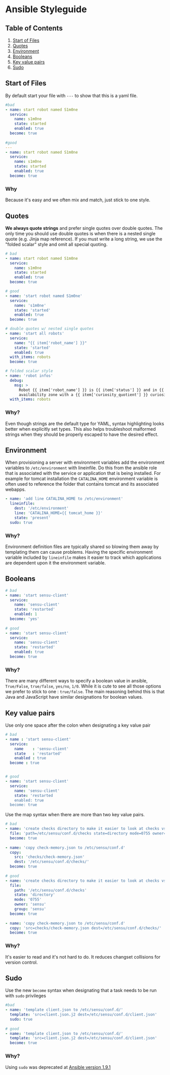 # Ansible Styleguide

## Table of Contents
  
  1. [Start of Files](#start-of-files)
  1. [Quotes](#quotes)
  1. [Environment](#environment)
  1. [Booleans](#booleans)
  1. [Key value pairs](#key-value-pairs)
  1. [Sudo](#sudo)

## Start of Files

By default start your file with `---` to show that this is a yaml file. 

```yaml
#bad
- name: start robot named S1m0ne
  service:
    name: s1m0ne
    state: started
    enabled: true
  become: true
  
#good
---
- name: start robot named S1m0ne
  service:
    name: s1m0ne
    state: started
    enabled: true
  become: true
```

### Why

Because it's easy and we often mix and match, just stick to one style.


## Quotes

**We always quote strings** and prefer single quotes over double quotes. The only time you should use double quotes is when there is a nested single quote (e.g. Jinja map reference). If you must write a long string, we use the "folded scalar" style and omit all special quoting.

```yaml
# bad
- name: start robot named S1m0ne
  service:
    name: s1m0ne
    state: started
    enabled: true
  become: true

# good
- name: 'start robot named S1m0ne'
  service:
    name: 's1m0ne'
    state: 'started'
    enabled: true
  become: true

# double quotes w/ nested single quotes
- name: 'start all robots'
  service:
    name: "{{ item['robot_name'] }}"
    state: 'started'
    enabled: true
  with_items: robots
  become: true

# folded scalar style
- name: 'robot infos'
  debug:
    msg: >
      Robot {{ item['robot_name'] }} is {{ item['status'] }} and in {{ item['az'] }}
      availability zone with a {{ item['curiosity_quotient'] }} curiosity quotient.
  with_items: robots
```
### Why?

Even though strings are the default type for YAML, syntax highlighting looks better when explicitly set types. This also helps troubleshoot malformed strings when they should be properly escaped to have the desired effect.

## Environment 

When provisioning a server with environment variables add the environment variables to `/etc/environment` with lineinfile. Do this from the ansible role that is associated with the service or application that is being installed. For example for tomcat installation the `CATALINA_HOME` environment variable is often used to reference the folder that contains tomcat and its associated webapps. 

```yaml
- name: 'add line CATALINA_HOME to /etc/environment'
  lineinfile:
    dest: '/etc/environment'
    line: 'CATALINA_HOME={{ tomcat_home }}'
    state: 'present'
  sudo: true
```

### Why?
Environment definition files are typically shared so blowing them away by templating them can cause problems. Having the specific environment variable included by `lineinfile` makes it easier to track which applications are dependent upon it the environment variable.

## Booleans

```yaml
# bad
- name: 'start sensu-client'
  service:
    name: 'sensu-client'
    state: 'restarted'
    enabled: 1
  become: 'yes'
 
# good
- name: 'start sensu-client'
  service:
    name: 'sensu-client'
    state: 'restarted'
    enabled: true
  become: true
```

### Why?
There are many different ways to specify a boolean value in ansible, `True/False`, `true/false`, `yes/no`, `1/0`. While it is cute to see all those options we prefer to stick to one : `true/false`. The main reasoning behind this is that Java and JavaScript have similar designations for boolean values. 

## Key value pairs

Use only one space after the colon when designating a key value pair

```yaml
# bad
- name : 'start sensu-client'
  service:
    name    : 'sensu-client'
    state   : 'restarted'
    enabled : true
  become : true


# good
- name: 'start sensu-client'
  service:
    name: 'sensu-client'
    state: 'restarted
    enabled: true
  become: true
```

Use the map syntax when there are more than two key value pairs.

```yaml
# bad
- name: 'create checks directory to make it easier to look at checks vs handlers'
  file: 'path=/etc/sensu/conf.d/checks state=directory mode=0755 owner=sensu group=sensu'
  become: true
  
- name: 'copy check-memory.json to /etc/sensu/conf.d'
  copy: 
    src: 'checks/check-memory.json'
    dest: '/etc/sensu/conf.d/checks/'
  become: true
  
# good
- name: 'create checks directory to make it easier to look at checks vs handlers'
  file:
    path: '/etc/sensu/conf.d/checks'
    state: 'directory'
    mode: '0755'
    owner: 'sensu'
    group: 'sensu'
  become: true
  
- name: 'copy check-memory.json to /etc/sensu/conf.d'
  copy: 'src=checks/check-memory.json dest=/etc/sensu/conf.d/checks/'
  become: true
```

### Why?

It's easier to read and it's not hard to do. It reduces changset collisions for version control.

## Sudo
Use the new `become` syntax when designating that a task needs to be run with `sudo` privileges

```yaml
#bad
- name: 'template client.json to /etc/sensu/conf.d/'
  template: 'src=client.json.j2 dest=/etc/sensu/conf.d/client.json'
  sudo: true
 
# good
- name: 'template client.json to /etc/sensu/conf.d/'
  template: 'src=client.json.j2 dest=/etc/sensu/conf.d/client.json'
  become: true
```
### Why?
Using `sudo` was deprecated at [Ansible version 1.9.1](http://docs.ansible.com/ansible/become.html)

